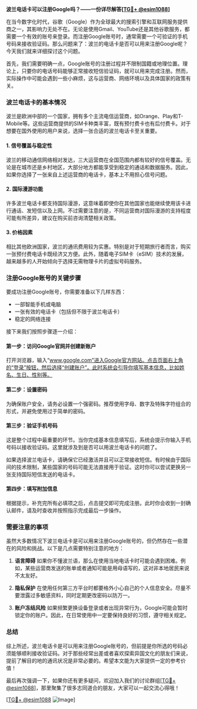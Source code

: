 **波兰电话卡可以注册Google吗？——一份详尽解答[[TG💪+ @esim1088](https://t.me/s/esim1088)]**

在当今数字化时代，谷歌（Google）作为全球最大的搜索引擎和互联网服务提供商之一，其影响力无处不在。无论是使用Gmail、YouTube还是其他谷歌服务，都需要一个有效的账号来登录。而注册Google账号时，通常需要一个可验证的手机号码来接收验证码。那么问题来了：波兰的电话卡是否可以用来注册Google呢？今天我们就来详细探讨这个问题。

首先，我们需要明确一点，Google账号的注册过程并不限制国籍或地理位置。理论上，只要你的电话号码能够正常接收短信验证码，就可以用来完成注册。然而，实际操作中可能会遇到一些小麻烦，这与运营商、网络环境以及具体国家的政策有关。

### 波兰电话卡的基本情况

波兰是欧洲中部的一个国家，拥有多个主流电信运营商，如Orange、Play和T-Mobile等。这些运营商提供的SIM卡种类丰富，既有预付费卡也有后付费卡。对于想要在国外使用的用户来说，选择一张合适的波兰电话卡至关重要。

#### 1. **信号覆盖与稳定性**
波兰的移动通信网络相对发达，三大运营商在全国范围内都有较好的信号覆盖。无论是在城市还是乡村地区，大部分地方都能享受到稳定的通话和数据服务。因此，如果你选择了一张来自上述运营商的电话卡，基本上不用担心信号问题。

#### 2. **国际漫游功能**
许多波兰电话卡都支持国际漫游，这意味着即使你在其他国家也能继续使用该卡进行通话、发短信以及上网。不过需要注意的是，不同运营商对国际漫游的支持程度可能有所差异，建议在购买前咨询清楚相关政策。

#### 3. **价格因素**
相比其他欧洲国家，波兰的通讯费用较为实惠。特别是对于短期旅行者而言，购买一张预付费电话卡既经济又方便。此外，随着电子SIM卡（eSIM）技术的发展，越来越多的人开始倾向于选择无需物理卡片的虚拟号码服务。

### 注册Google账号的关键步骤

要成功注册Google账号，你需要准备以下几样东西：
- 一部智能手机或电脑
- 一张有效的电话卡（包括但不限于波兰电话卡）
- 稳定的网络连接

接下来我们按照步骤逐一介绍：

#### 第一步：访问Google官网并创建新账户
打开浏览器，输入“www.google.com”进入Google官方网站。点击页面右上角的“登录”按钮，然后选择“创建账户”。此时系统会引导你填写基本信息，比如姓名、生日、性别等。

#### 第二步：设置密码
为确保账户安全，请务必设置一个强密码。推荐使用字母、数字及特殊字符组合的形式，并避免使用过于简单的密码。

#### 第三步：验证手机号码
这是整个过程中最重要的环节。当你完成基本信息填写后，系统会提示你输入手机号码以接收验证码。这里就涉及到是否可以用波兰电话卡的问题了。

如果选择波兰电话卡，请确保它已经激活并且可以正常接收短信。有时候由于国际间的技术限制，某些国家的号码可能无法直接用于验证。这时你可以尝试更换另一张支持国际短信发送的电话卡。

#### 第四步：填写附加信息
根据提示，补充完所有必填项之后，点击提交即可完成注册。此时你会收到一封确认邮件，请及时查收并按照指示完成最后一步操作。

### 需要注意的事项

虽然大多数情况下波兰电话卡是可以用来注册Google账号的，但仍然存在一些潜在的风险和挑战。以下是几点需要特别注意的地方：

1. **语言障碍**
   如果你不懂波兰语，那么在使用当地电话卡时可能会遇到困难。例如，某些运营商发送的账单或者通知可能是用母语写的，这对非本地居民来说不太友好。

2. **隐私保护**
   在使用任何第三方平台时都要格外小心自己的个人信息安全。尽量不要泄露过多敏感资料，同时定期更改密码以防万一。

3. **账户冻结风险**
   如果频繁更换设备登录或者出现异常行为，Google可能会暂时锁定你的账户。因此，在日常使用中一定要保持良好的习惯，遵守相关规定。

### 总结

综上所述，波兰电话卡是可以用来注册Google账号的，但前提是你所选的号码必须能够顺利接收验证码。对于那些经常出差或者喜欢探索异国文化的朋友们来说，提前了解目的地的通讯状况是非常必要的。希望本文能为大家提供一定的参考价值！

最后再次强调一下，如果你还有更多疑问，欢迎加入我们的讨论群组[[TG💪+ @esim1088](https://t.me/s/esim1088)]，那里聚集了很多志同道合的朋友，大家可以一起交流心得哦！

[[TG💪+ @esim1088](https://t.me/s/esim1088) ![Image](https://i.postimg.cc/4NQfJmqS/Snipaste-2025-05-13-00-14-12.png)]